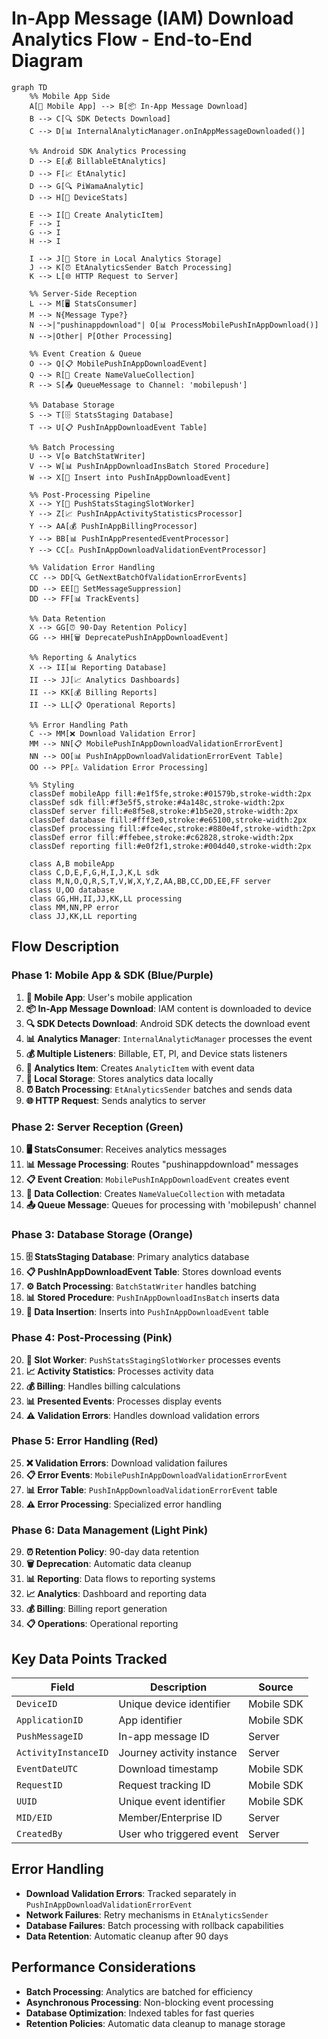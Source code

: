 # In-App Message (IAM) Download Analytics Flow - End-to-End Diagram

```mermaid
graph TD
    %% Mobile App Side
    A[📱 Mobile App] --> B[📦 In-App Message Download]
    B --> C[🔍 SDK Detects Download]
    C --> D[📊 InternalAnalyticManager.onInAppMessageDownloaded()]
    
    %% Android SDK Analytics Processing
    D --> E[💰 BillableEtAnalytics]
    D --> F[📈 EtAnalytic]
    D --> G[🔍 PiWamaAnalytic]
    D --> H[📱 DeviceStats]
    
    E --> I[📝 Create AnalyticItem]
    F --> I
    G --> I
    H --> I
    
    I --> J[💾 Store in Local Analytics Storage]
    J --> K[⏰ EtAnalyticsSender Batch Processing]
    K --> L[🌐 HTTP Request to Server]
    
    %% Server-Side Reception
    L --> M[🖥️ StatsConsumer]
    M --> N{Message Type?}
    N -->|"pushinappdownload"| O[📊 ProcessMobilePushInAppDownload()]
    N -->|Other| P[Other Processing]
    
    %% Event Creation & Queue
    O --> Q[📋 MobilePushInAppDownloadEvent]
    Q --> R[📝 Create NameValueCollection]
    R --> S[📤 QueueMessage to Channel: 'mobilepush']
    
    %% Database Storage
    S --> T[🗄️ StatsStaging Database]
    T --> U[📋 PushInAppDownloadEvent Table]
    
    %% Batch Processing
    U --> V[⚙️ BatchStatWriter]
    V --> W[📊 PushInAppDownloadInsBatch Stored Procedure]
    W --> X[💾 Insert into PushInAppDownloadEvent]
    
    %% Post-Processing Pipeline
    X --> Y[🔄 PushStatsStagingSlotWorker]
    Y --> Z[📈 PushInAppActivityStatisticsProcessor]
    Y --> AA[💰 PushInAppBillingProcessor]
    Y --> BB[📊 PushInAppPresentedEventProcessor]
    Y --> CC[⚠️ PushInAppDownloadValidationEventProcessor]
    
    %% Validation Error Handling
    CC --> DD[🔍 GetNextBatchOfValidationErrorEvents]
    DD --> EE[🚫 SetMessageSuppression]
    DD --> FF[📊 TrackEvents]
    
    %% Data Retention
    X --> GG[⏰ 90-Day Retention Policy]
    GG --> HH[🗑️ DeprecatePushInAppDownloadEvent]
    
    %% Reporting & Analytics
    X --> II[📊 Reporting Database]
    II --> JJ[📈 Analytics Dashboards]
    II --> KK[💰 Billing Reports]
    II --> LL[📋 Operational Reports]
    
    %% Error Handling Path
    C --> MM[❌ Download Validation Error]
    MM --> NN[📋 MobilePushInAppDownloadValidationErrorEvent]
    NN --> OO[📊 PushInAppDownloadValidationErrorEvent Table]
    OO --> PP[⚠️ Validation Error Processing]
    
    %% Styling
    classDef mobileApp fill:#e1f5fe,stroke:#01579b,stroke-width:2px
    classDef sdk fill:#f3e5f5,stroke:#4a148c,stroke-width:2px
    classDef server fill:#e8f5e8,stroke:#1b5e20,stroke-width:2px
    classDef database fill:#fff3e0,stroke:#e65100,stroke-width:2px
    classDef processing fill:#fce4ec,stroke:#880e4f,stroke-width:2px
    classDef error fill:#ffebee,stroke:#c62828,stroke-width:2px
    classDef reporting fill:#e0f2f1,stroke:#004d40,stroke-width:2px
    
    class A,B mobileApp
    class C,D,E,F,G,H,I,J,K,L sdk
    class M,N,O,Q,R,S,T,V,W,X,Y,Z,AA,BB,CC,DD,EE,FF server
    class U,OO database
    class GG,HH,II,JJ,KK,LL processing
    class MM,NN,PP error
    class JJ,KK,LL reporting
```

## Flow Description

### **Phase 1: Mobile App & SDK (Blue/Purple)**
1. **📱 Mobile App**: User's mobile application
2. **📦 In-App Message Download**: IAM content is downloaded to device
3. **🔍 SDK Detects Download**: Android SDK detects the download event
4. **📊 Analytics Manager**: `InternalAnalyticManager` processes the event
5. **💰 Multiple Listeners**: Billable, ET, PI, and Device stats listeners
6. **📝 Analytics Item**: Creates `AnalyticItem` with event data
7. **💾 Local Storage**: Stores analytics data locally
8. **⏰ Batch Processing**: `EtAnalyticsSender` batches and sends data
9. **🌐 HTTP Request**: Sends analytics to server

### **Phase 2: Server Reception (Green)**
10. **🖥️ StatsConsumer**: Receives analytics messages
11. **📊 Message Processing**: Routes "pushinappdownload" messages
12. **📋 Event Creation**: `MobilePushInAppDownloadEvent` creates event
13. **📝 Data Collection**: Creates `NameValueCollection` with metadata
14. **📤 Queue Message**: Queues for processing with 'mobilepush' channel

### **Phase 3: Database Storage (Orange)**
15. **🗄️ StatsStaging Database**: Primary analytics database
16. **📋 PushInAppDownloadEvent Table**: Stores download events
17. **⚙️ Batch Processing**: `BatchStatWriter` handles batching
18. **📊 Stored Procedure**: `PushInAppDownloadInsBatch` inserts data
19. **💾 Data Insertion**: Inserts into `PushInAppDownloadEvent` table

### **Phase 4: Post-Processing (Pink)**
20. **🔄 Slot Worker**: `PushStatsStagingSlotWorker` processes events
21. **📈 Activity Statistics**: Processes activity data
22. **💰 Billing**: Handles billing calculations
23. **📊 Presented Events**: Processes display events
24. **⚠️ Validation Errors**: Handles download validation errors

### **Phase 5: Error Handling (Red)**
25. **❌ Validation Errors**: Download validation failures
26. **📋 Error Events**: `MobilePushInAppDownloadValidationErrorEvent`
27. **📊 Error Table**: `PushInAppDownloadValidationErrorEvent` table
28. **⚠️ Error Processing**: Specialized error handling

### **Phase 6: Data Management (Light Pink)**
29. **⏰ Retention Policy**: 90-day data retention
30. **🗑️ Deprecation**: Automatic data cleanup
31. **📊 Reporting**: Data flows to reporting systems
32. **📈 Analytics**: Dashboard and reporting data
33. **💰 Billing**: Billing report generation
34. **📋 Operations**: Operational reporting

## Key Data Points Tracked

| Field | Description | Source |
|-------|-------------|---------|
| `DeviceID` | Unique device identifier | Mobile SDK |
| `ApplicationID` | App identifier | Mobile SDK |
| `PushMessageID` | In-app message ID | Server |
| `ActivityInstanceID` | Journey activity instance | Server |
| `EventDateUTC` | Download timestamp | Mobile SDK |
| `RequestID` | Request tracking ID | Mobile SDK |
| `UUID` | Unique event identifier | Mobile SDK |
| `MID/EID` | Member/Enterprise ID | Server |
| `CreatedBy` | User who triggered event | Server |

## Error Handling

- **Download Validation Errors**: Tracked separately in `PushInAppDownloadValidationErrorEvent`
- **Network Failures**: Retry mechanisms in `EtAnalyticsSender`
- **Database Failures**: Batch processing with rollback capabilities
- **Data Retention**: Automatic cleanup after 90 days

## Performance Considerations

- **Batch Processing**: Analytics are batched for efficiency
- **Asynchronous Processing**: Non-blocking event processing
- **Database Optimization**: Indexed tables for fast queries
- **Retention Policies**: Automatic data cleanup to manage storage
